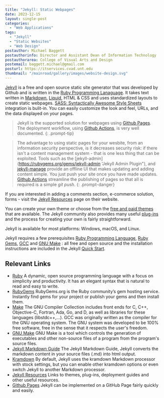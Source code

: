 ```yaml
---
title: "Jekyll: Static Webpages"
date: 2023-12-15
layout: single-post
categories:
  - "Web Applications"
tags: 
  - "Jekyll"
  - "Static Websites"
  - "Web Design"
postauthor: Michael Baggett
postauthorinfo: Director and Assistant Dean of Information Technology
postauthorarea: College of Visual Arts and Design
postemail: baggett.michael@gmail.com
posturl: https://itservices.cvad.unt.edu
thumbnail: "/mainroad/gallery/images/website-design.svg"
---
```


[Jekyll](https://jekyllrb.com/ 'Jekyll Website') is a free and open source static site generator that was developed by Github and is written in the [Ruby Programming Lanaguage](https://www.ruby-lang.org/en 'Ruby Programming Language'). It takes text written in [Markdown](https://daringfireball.net/projects/markdown/ 'Markdown Website'), [Liquid](https://github.com/Shopify/liquid/wiki 'Liquid Website">Liquid'), HTML & CSS and uses standardized layouts to create static webpages. [SASS: Syntactically Awesome Style Sheets](https://sass-lang.com/ 'SASS Website') integration is bulit-in. You can easily customize the look and feel, URLs, and the data displayed on your pages.
<!--more-->
> Jekyll is the supported solution for webpages using [Github Pages](https://pages.github.com/ 'Github Pages website').  The deployment workflow, using [Github Actions](https://jekyllrb.com/docs/continuous-integration/github-actions/ 'Github Actions on the Jekyll Website'), is very well documented.
{: .prompt-tip}


> The advantage to using static pages for your wesbite, from an information security perspective, is it decreases security risk: if there isn't a content management system - that is one less thing that can be exploited.  Tools such as the [jekyll-admin](https://rubygems.org/gems/jekyll-admin 'Jekyll Admin Plugin"), and [jekyll-manage](https://rubygems.org/gems/jekyll-manager, 'Jekyll Manager Plugin') provide an offline UI that makes updating and adding content simple. You just push your site once you have made updates.  [Github Actions](https://jekyllrb.com/docs/continuous-integration/github-actions/, 'Github Actions') streamline the publishing of pages so that all is required is a simple *git push*.
{: .prompt-danger}

If you are interested in adding a comments section, e-commerce solution, forms - visit the [Jekyll Resources](https://jekyllrb.com/resources 'Jekyll Resource Page') page on their website.

You can create your own theme or choose from the [free and paid themes](https://jekyllrb.com/docs/themes/ 'Jekyll Themes') that are available.  The Jekyll community also provides many useful [plug-ins](https://jekyllrb.com/docs/plugins/ 'Jekyll PLugins') and the process for creating your own is fairly straightforward.

Jekyll is available for most platforms: Windows, macOS, and Linux.

Jekyll requires a few prerequisites [Ruby Programming Language](https://www.ruby-lang.org/en 'Ruby Programming Language Website'), [Ruby Gems](https://rubygems.org 'Ruby Gems Website'), [GCC](https://gcc.gnu.org/ 'GCC Website">GCC') and [GNU Make](https://www.gnu.org/software/make 'GNU Make Website') : all free and open source and the installation instructions are included in the Jekyll [Quick Start](https://jekyllrb.com/docs/ 'Jekyll Quickstart Instructions').

## Relevant Links
* [Ruby](https://www.ruby-lang.org/en 'Ruby Programming Language Website">Ruby Programming Language')
A dynamic, open source programming language with a focus on simplicity and productivity. It has an elegant syntax that is natural to read and easy to write.
* [RubyGems](https://rubygems.org 'Ruby Gems Website')
RubyGems.org is the Ruby community’s gem hosting service. Instantly find gems for your project or publish your gems and then install them.
* [Make](https://gcc.gnu.org/ 'GCC Website')
The GNU Compiler Collection includes front ends for C, C++, Objective-C, Fortran, Ada, Go, and D, as well as libraries for these languages (libstdc++,...). GCC was originally written as the compiler for the GNU operating system. The GNU system was developed to be 100% free software, free in the sense that it respects the user's freedom.
* [GNU Make](https://www.gnu.org/software/make 'GNU Make Website')
GNU Make is a tool which controls the generation of executables and other non-source files of a program from the program's source files.
* [Jekyll Markdown Guide](https://www.markdownguide.org/tools/jekyll/ 'Jekyll Markdown Guide')
The Jekyll Markdown Guide, Jekyll converts the markdown content in your source files (.md) into html output.
* [Kramdown](https://kramdown.gettalong.org/ 'Kramdown Markdown')
By default, Jekyll uses the kramdown Markdown processor with stock settings, but you can enable other kramdown options or even switch Jekyll to another Markdown processor. 
* [Jekyll Resources](https://jekyllrb.com/resources 'Jekyll Resource Page')
Links to themes, plug-ins, deployment guides and other useful resources. 
* [Github Pages](https://pages.github.com/ 'Github Pages website') 
Jekyll can be implemented on a GitHub Page fairly quickly and easily.